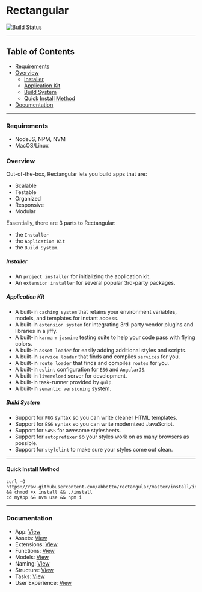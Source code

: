 # Rectangular
[![Build Status](https://travis-ci.org/abbotto/rectangular.svg?branch=master)](https://travis-ci.org/abbotto/rectangular)

---

## Table of Contents

* [Requirements](#Requirements)
* [Overview](#Overview)
	* [Installer](#Installer)
	* [Application Kit](#ApplicationKit)
	* [Build System](#BuildSystem)
	* [Quick Install Method](#QuickInstallMethod)
* [Documentation](#Documentation)

---

###  <a name='Requirements'></a>Requirements
- NodeJS, NPM, NVM
- MacOS/Linux

###  <a name='Overview'></a>Overview
Out-of-the-box, Rectangular lets you build apps that are:
- Scalable
- Testable
- Organized
- Responsive
- Modular

Essentially, there are 3 parts to Rectangular:
- the `Installer`
- the `Application Kit`
- the `Build System`.

#####  <a name='Installer'></a>Installer
- An `project installer` for initializing the application kit.
- An `extension installer` for several popular 3rd-party packages.

#####  <a name='ApplicationKit'></a>Application Kit
- A built-in `caching system` that retains your environment variables, models, and templates for instant access.
- A built-in `extension system` for integrating 3rd-party vendor plugins and libraries in a jiffy.
- A built-in `karma` + `jasmine` testing suite to help your code pass with flying colors.
- A built-in `asset loader` for easily adding additional styles and scripts.
- A built-in `service loader` that finds and compiles `services` for you.
- A built-in `route loader` that finds and compiles `routes` for you.
- A built-in `eslint` configuration for `ES6` and `AngularJS`.
- A built-in `livereload` server for development.
- A built-in task-runner provided by `gulp`.
- A built-in `semantic versioning` system.

#####  <a name='BuildSystem'></a>Build System
- Support for `PUG` syntax so you can write cleaner HTML templates.
- Support for `ES6` syntax so you can write modernized JavaScript.
- Support for `SASS` for awesome stylesheets.
- Support for `autoprefixer` so your styles work on as many browsers as possible.
- Support for `stylelint` to make sure your styles come out clean.

---

####  <a name='QuickInstallMethod'></a>Quick Install Method
	curl -O https://raw.githubusercontent.com/abbotto/rectangular/master/install/install && chmod +x install && ./install
	cd myApp && nvm use && npm i

---

###  <a name='Documentation'></a>Documentation
- App:				[View](readme/app.md)
- Assets: 			[View](readme/assets.md)
- Extensions:		[View](readme/extensions.md)
- Functions:		[View](readme/functions.md)
- Models:			[View](readme/models.md)
- Naming:			[View](readme/naming.md)
- Structure:		[View](readme/structure.md)
- Tasks: 			[View](readme/tasks.md)
- User Experience:	[View](readme/user-experience.md)


